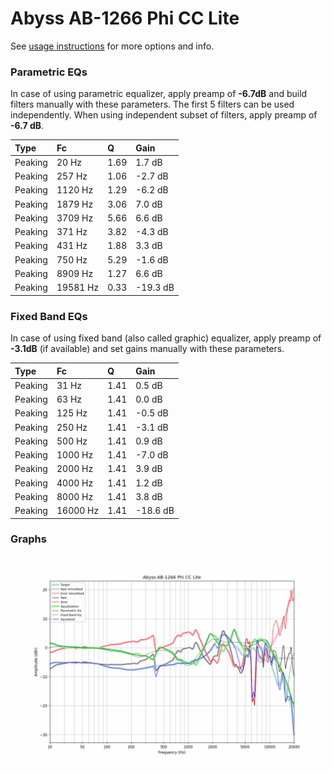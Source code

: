 # Abyss AB-1266 Phi CC Lite
See [usage instructions](https://github.com/jaakkopasanen/AutoEq#usage) for more options and info.

### Parametric EQs
In case of using parametric equalizer, apply preamp of **-6.7dB** and build filters manually
with these parameters. The first 5 filters can be used independently.
When using independent subset of filters, apply preamp of **-6.7 dB**.

| Type    | Fc       |    Q | Gain     |
|:--------|:---------|:-----|:---------|
| Peaking | 20 Hz    | 1.69 | 1.7 dB   |
| Peaking | 257 Hz   | 1.06 | -2.7 dB  |
| Peaking | 1120 Hz  | 1.29 | -6.2 dB  |
| Peaking | 1879 Hz  | 3.06 | 7.0 dB   |
| Peaking | 3709 Hz  | 5.66 | 6.6 dB   |
| Peaking | 371 Hz   | 3.82 | -4.3 dB  |
| Peaking | 431 Hz   | 1.88 | 3.3 dB   |
| Peaking | 750 Hz   | 5.29 | -1.6 dB  |
| Peaking | 8909 Hz  | 1.27 | 6.6 dB   |
| Peaking | 19581 Hz | 0.33 | -19.3 dB |

### Fixed Band EQs
In case of using fixed band (also called graphic) equalizer, apply preamp of **-3.1dB**
(if available) and set gains manually with these parameters.

| Type    | Fc       |    Q | Gain     |
|:--------|:---------|:-----|:---------|
| Peaking | 31 Hz    | 1.41 | 0.5 dB   |
| Peaking | 63 Hz    | 1.41 | 0.0 dB   |
| Peaking | 125 Hz   | 1.41 | -0.5 dB  |
| Peaking | 250 Hz   | 1.41 | -3.1 dB  |
| Peaking | 500 Hz   | 1.41 | 0.9 dB   |
| Peaking | 1000 Hz  | 1.41 | -7.0 dB  |
| Peaking | 2000 Hz  | 1.41 | 3.9 dB   |
| Peaking | 4000 Hz  | 1.41 | 1.2 dB   |
| Peaking | 8000 Hz  | 1.41 | 3.8 dB   |
| Peaking | 16000 Hz | 1.41 | -18.6 dB |

### Graphs
![](./Abyss%20AB-1266%20Phi%20CC%20Lite.png)